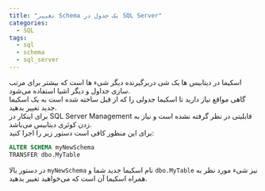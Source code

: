 ```yaml
---
title: "تغییر Schema یک جدول در SQL Server"
categories:
  - SQL
tags:
  - sql
  - schema
  - sql_server
---
```


اسکیما در دیتابیس ها یک شی دربرگیرنده دیگر شیء ها است که بیشتر برای مرتب سازی جداول و دیگر اشیا استفاده می‌شود.  
گاهی مواقع نیاز دارید تا اسکیما جدولی را که از قبل ساخته شده است به یک اسکیما جدید تغییر بدهید.  
برای اینکار در SQL Server Management قابلیتی در نظر گرفته نشده است و نیاز به زدن کوئری دیتابیس می‌باشد.  
برای این منظور کافی است دستور زیر را اجرا کنید:  

```sql
ALTER SCHEMA myNewSchema
TRANSFER dbo.MyTable
```

در دستور بالا `myNewSchema` نام اسکیما جدید شما و `dbo.MyTable` نیز شیء مورد نظر به همراه اسکیما آن است که می‌خواهید تغییر بدهید.  